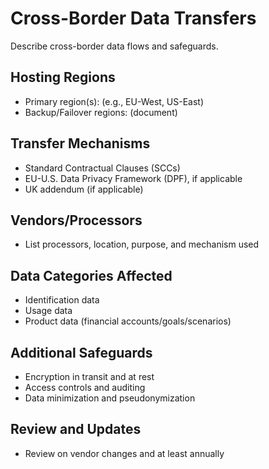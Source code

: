 # Cross-Border Data Transfers

Describe cross-border data flows and safeguards.

## Hosting Regions
- Primary region(s): (e.g., EU-West, US-East)
- Backup/Failover regions: (document)

## Transfer Mechanisms
- Standard Contractual Clauses (SCCs)
- EU-U.S. Data Privacy Framework (DPF), if applicable
- UK addendum (if applicable)

## Vendors/Processors
- List processors, location, purpose, and mechanism used

## Data Categories Affected
- Identification data
- Usage data
- Product data (financial accounts/goals/scenarios)

## Additional Safeguards
- Encryption in transit and at rest
- Access controls and auditing
- Data minimization and pseudonymization

## Review and Updates
- Review on vendor changes and at least annually

